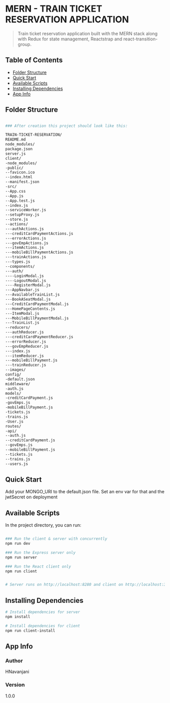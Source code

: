 # MERN - TRAIN TICKET RESERVATION APPLICATION

> Train ticket reservation application built with the MERN stack along with Redux for state management, Reactstrap and react-transition-group.

## Table of Contents

- [Folder Structure](#folder-structure)
- [Quick Start](#quick-start)
- [Available Scripts](#available-scripts)
- [Installing Dependencies](#installing-dependencies)
- [App Info](#app-info)

## Folder Structure

```bash

### After creation this project should look like this:

TRAIN-TICKET-RESERVATION/
README.md
node_modules/
package.json
server.js
client/
-node_modules/
-public/
--favicon.ico
--index.html
--manifest.json
-src/
--App.css
--App.js
--App.test.js
--index.js
--serviceWorker.js
--setupProxy.js
--store.js
--actions/
---authActions.js
---creditCardPaymentActions.js
---errorActions.js
---govEmpActions.js
---itemActions.js
---mobileBillPaymentActions.js
---trainActions.js
---types.js
--components/
---auth/
----LoginModal.js
----LogoutModal.js
----RegisterModal.js
---AppNavbar.js
---AvailableTrainList.js
---BookASeatModal.js
---CreditCardPaymentModal.js
---HomePageContents.js
---ItemModal.js
---MobileBillPaymentModal.js
---TrainList.js
--reducers/
---authReducer.js
---creditCardPaymentReducer.js
---errorReducer.js
---govEmpReducer.js
---index.js
---itemReducer.js
---mobileBillPayment.js
---trainReducer.js
--images/
config/
-default.json
middleware/
-auth.js
models/
-creditCardPayment.js
-govEmps.js
-mobileBillPayment.js
-tickets.js
-trains.js
-User.js
routes/
-api/
--auth.js
--creditCardPayment.js
--govEmps.js
--mobileBillPayment.js
--tickets.js
--trains.js
--users.js

```

## Quick Start

Add your MONGO_URI to the default.json file. Set an env var for that and the jwtSecret on deployment

## Available Scripts

In the project directory, you can run:

```bash

### Run the client & server with concurrently
npm run dev

### Run the Express server only
npm run server

### Run the React client only
npm run client


# Server runs on http://localhost:8280 and client on http://localhost:3000
```

## Installing Dependencies

```bash
# Install dependencies for server
npm install

# Install dependencies for client
npm run client-install

```

## App Info

### Author

HNavanjani

### Version

1.0.0
